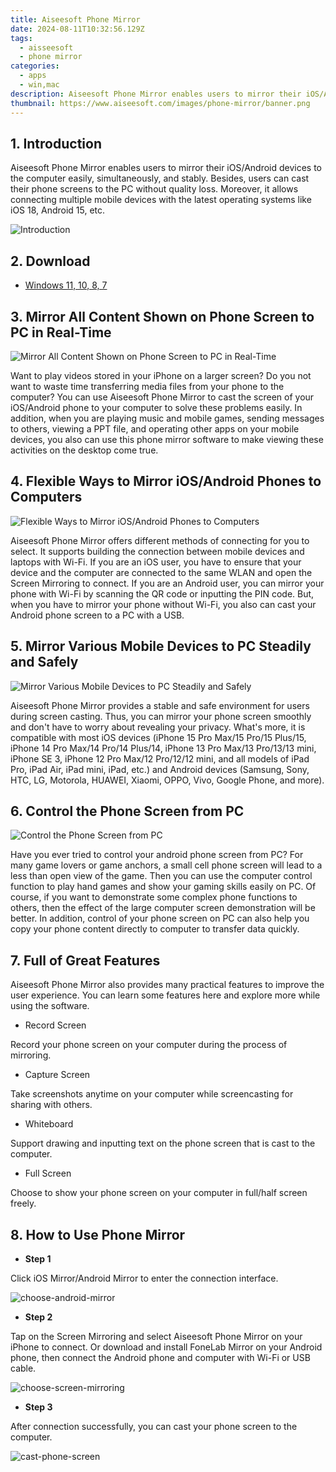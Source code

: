 ```yaml
---
title: Aiseesoft Phone Mirror
date: 2024-08-11T10:32:56.129Z
tags: 
  - aisseesoft
  - phone mirror
categories: 
  - apps
  - win,mac
description: Aiseesoft Phone Mirror enables users to mirror their iOS/Android devices to the computer easily, simultaneously, and stably. Besides, users can cast their phone screens to the PC without quality loss. Moreover, it allows connecting multiple mobile devices with the latest operating systems like iOS 18, Android 15, etc.
thumbnail: https://www.aiseesoft.com/images/phone-mirror/banner.png
---
```


## 1. Introduction

Aiseesoft Phone Mirror enables users to mirror their iOS/Android devices to the computer easily, simultaneously, and stably. Besides, users can cast their phone screens to the PC without quality loss. Moreover, it allows connecting multiple mobile devices with the latest operating systems like iOS 18, Android 15, etc.

![Introduction](https://www.aiseesoft.com/images/phone-mirror/banner.png)

## 2. Download

- [Windows 11, 10, 8, 7](https://secure.2checkout.com/order/checkout.php?PRODS=38701428&QTY=1&AFFILIATE=108875&CART=1)

## 3. Mirror All Content Shown on Phone Screen to PC in Real-Time

![Mirror All Content Shown on Phone Screen to PC in Real-Time](https://www.aiseesoft.com/images/phone-mirror/mirror-all-content-shown-on-phone.png)

Want to play videos stored in your iPhone on a larger screen? Do you not want to waste time transferring media files from your phone to the computer? You can use Aiseesoft Phone Mirror to cast the screen of your iOS/Android phone to your computer to solve these problems easily. In addition, when you are playing music and mobile games, sending messages to others, viewing a PPT file, and operating other apps on your mobile devices, you also can use this phone mirror software to make viewing these activities on the desktop come true.

## 4. Flexible Ways to Mirror iOS/Android Phones to Computers

![Flexible Ways to Mirror iOS/Android Phones to Computers](https://www.aiseesoft.com/images/phone-mirror/ways-to-mirror-android.png)

Aiseesoft Phone Mirror offers different methods of connecting for you to select. It supports building the connection between mobile devices and laptops with Wi-Fi. If you are an iOS user, you have to ensure that your device and the computer are connected to the same WLAN and open the Screen Mirroring to connect. If you are an Android user, you can mirror your phone with Wi-Fi by scanning the QR code or inputting the PIN code. But, when you have to mirror your phone without Wi-Fi, you also can cast your Android phone screen to a PC with a USB.

## 5. Mirror Various Mobile Devices to PC Steadily and Safely

![Mirror Various Mobile Devices to PC Steadily and Safely](https://www.aiseesoft.com/images/phone-mirror/mirror-various-mobile-devices.png)

Aiseesoft Phone Mirror provides a stable and safe environment for users during screen casting. Thus, you can mirror your phone screen smoothly and don't have to worry about revealing your privacy. What's more, it is compatible with most iOS devices (iPhone 15 Pro Max/15 Pro/15 Plus/15, iPhone 14 Pro Max/14 Pro/14 Plus/14, iPhone 13 Pro Max/13 Pro/13/13 mini, iPhone SE 3, iPhone 12 Pro Max/12 Pro/12/12 mini, and all models of iPad Pro, iPad Air, iPad mini, iPad, etc.) and Android devices (Samsung, Sony, HTC, LG, Motorola, HUAWEI, Xiaomi, OPPO, Vivo, Google Phone, and more).

## 6. Control the Phone Screen from PC

![Control the Phone Screen from PC](https://www.aiseesoft.com/images/phone-mirror/control-phone-from-computer.png)

Have you ever tried to control your android phone screen from PC? For many game lovers or game anchors, a small cell phone screen will lead to a less than open view of the game. Then you can use the computer control function to play hand games and show your gaming skills easily on PC. Of course, if you want to demonstrate some complex phone functions to others, then the effect of the large computer screen demonstration will be better. In addition, control of your phone screen on PC can also help you copy your phone content directly to computer to transfer data quickly.

## 7. Full of Great Features

Aiseesoft Phone Mirror also provides many practical features to improve the user experience. You can learn some features here and explore more while using the software.

- Record Screen

Record your phone screen on your computer during the process of mirroring.

- Capture Screen

Take screenshots anytime on your computer while screencasting for sharing with others.

- Whiteboard

Support drawing and inputting text on the phone screen that is cast to the computer.

- Full Screen

Choose to show your phone screen on your computer in full/half screen freely.

## 8. How to Use Phone Mirror

- **Step 1**

Click iOS Mirror/Android Mirror to enter the connection interface.

![choose-android-mirror](https://www.aiseesoft.com/images/phone-mirror/choose-android-mirror.jpg)

- **Step 2**

Tap on the Screen Mirroring and select Aiseesoft Phone Mirror on your iPhone to connect. Or download and install FoneLab Mirror on your Android phone, then connect the Android phone and computer with Wi-Fi or USB cable.

![choose-screen-mirroring](https://www.aiseesoft.com/images/phone-mirror/choose-screen-mirroring.jpg)

- **Step 3**

After connection successfully, you can cast your phone screen to the computer.

![cast-phone-screen](https://www.aiseesoft.com/images/phone-mirror/cast-phone-screen.jpg)

